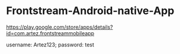 # Frontstream-Android-native-App

https://play.google.com/store/apps/details?id=com.artez.frontstreammobileapp

username: Artez123;
password: test
